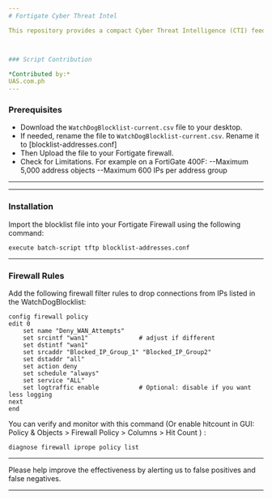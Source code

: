 ```yaml
---
# Fortigate Cyber Threat Intel

This repository provides a compact Cyber Threat Intelligence (CTI) feed for Fortigate Firewalls. Powered by AI/ML reinforcement learning, it delivers a minimal list of malicious IP addresses that blocks 60–70% of attacks. The small size ensures compatibility with most Fortigate models and uses minimal CPU resources, making it an efficient security solution for your network. This is "Security for the 99%"



### Script Contribution

*Contributed by:* 
UAS.com.ph
---
```


### Prerequisites

- Download the `WatchDogBlocklist-current.csv` file to your desktop.
- If needed, rename the file to `WatchDogBlocklist-current.csv`. Rename it to [blocklist-addresses.conf]
- Then Upload the file to your Fortigate firewall.
- Check for Limitations. For example on a FortiGate 400F:
--Maximum 5,000 address objects
--Maximum 600 IPs per address group
---

---

### Installation

Import the blocklist file into your Fortigate Firewall using the following command:

```shell
execute batch-script tftp blocklist-addresses.conf

```

---

### Firewall Rules

Add the following firewall filter rules to drop connections from IPs listed in the WatchDogBlocklist:

```plaintext
config firewall policy
edit 0
    set name "Deny_WAN_Attempts"
    set srcintf "wan1"              # adjust if different
    set dstintf "wan1"
    set srcaddr "Blocked_IP_Group_1" "Blocked_IP_Group2"
    set dstaddr "all"
    set action deny
    set schedule "always"
    set service "ALL"
    set logtraffic enable           # Optional: disable if you want less logging
next
end

```

You can verify and monitor with this command (Or enable hitcount in GUI:
Policy & Objects > Firewall Policy > Columns > Hit Count
) : 
```plaintext
diagnose firewall iprope policy list
```
---

Please help improve the effectiveness by alerting us to false positives and false negatives.

---



